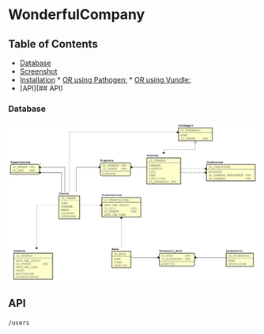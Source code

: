 # WonderfulCompany

## Table of Contents

  * [Database](#Database)
  * [Screenshot](#screenshot)
  * [Installation](#installation)
        * [OR using Pathogen:](#or-using-pathogen)
        * [OR using Vundle:](#or-using-vundle)
  * [API](## API)

### Database

<img src="doc/er.jpg"/>

## API
    /users



<!--stackedit_data:
eyJoaXN0b3J5IjpbMTc3NzE0OTUzLDE4OTcyNDA4MzEsLTE0Mj
c1NzgzODgsNzY2NzUwNzUxLDE2MjU5MTM4NzQsMTA5MTcxNDg0
NCwxMTUxOTEwMDQ1LC0yNDg0NjgyMTMsMjcwNjI2NjY4LC0xMz
I4NTMwMjQ3LDY3MDE0MTk1MywtOTk1ODI4NTU3LC01ODMwNjIy
MDgsLTg2NjU4NDc2Nyw5NjIzOTE4NDMsMTM3MzI4NzcyOSwxMT
M1NzA3ODI3LC0xNjI5ODUwNTY3LDgwNjg1MzE3NF19
-->